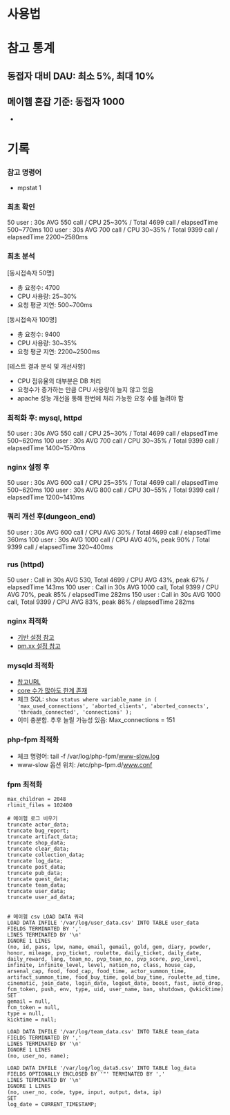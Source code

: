 # 사용법

# 참고 통계
## 동접자 대비 DAU: 최소 5%, 최대 10%
## 메이헴 혼잡 기준: 동접자 1000
- 

# 기록
### 참고 명령어
- mpstat 1

### 최초 확인
50 user : 30s AVG 550 call / CPU 25~30% / Total 4699 call / elapsedTime 500~770ms
100 user : 30s AVG 700 call / CPU 30~35% / Total 9399 call / elapsedTime 2200~2580ms 

### 최초 분석
[동시접속자 50명]
- 총 요청수: 4700 
- CPU 사용량: 25~30%
- 요청 평균 지연: 500~700ms

[동시접속자 100명]
- 총 요청수: 9400 
- CPU 사용량: 30~35%
- 요청 평균 지연: 2200~2500ms

[테스트 결과 분석 및 개선사항]
- CPU 점유율의 대부분은 DB 처리
- 요청수가 증가하는 만큼 CPU 사용량이 늘지 않고 있음
- apache 성능 개선을 통해 한번에 처리 가능한 요청 수를 늘려야 함

### 최적화 후: mysql, httpd
50 user : 30s AVG 550 call / CPU 25~30% / Total 4699 call / elapsedTime 500~620ms
100 user : 30s AVG 700 call / CPU 30~35% / Total 9399 call / elapsedTime 1400~1570ms

### nginx 설정 후
50 user : 30s AVG 600 call / CPU 25~35% / Total 4699 call / elapsedTime 500~620ms
100 user : 30s AVG 800 call / CPU 30~55% / Total 9399 call / elapsedTime 1200~1410ms

### 쿼리 개선 후(dungeon_end)
50 user : 30s AVG 600 call / CPU AVG 30% / Total 4699 call / elapsedTime 360ms
100 user : 30s AVG 1000 call / CPU AVG 40%, peak 90% / Total 9399 call / elapsedTime 320~400ms

### rus (httpd)
50 user : Call in 30s AVG 530, Total 4699 / CPU AVG 43%, peak 67% / elapsedTime 143ms
100 user : Call in 30s AVG 1000 call, Total 9399 / CPU AVG 70%, peak 85% / elapsedTime 282ms
150 user : Call in 30s AVG 1000 call, Total 9399 / CPU AVG 83%, peak 86% / elapsedTime 282ms

### nginx 최적화
- [기반 설정 참고](https://www.burndogfather.com/190)
- [pm.xx 설정 참고](http://blog.naver.com/PostView.nhn?blogId=parkjy76&logNo=30129721591)
### mysqld 최적화
- [참고URL](https://m.blog.naver.com/PostView.nhn?blogId=jevida&logNo=221249096145&proxyReferer=https%3A%2F%2Fwww.google.com%2F)
- [core 수가 많아도 한계 존재](https://dba.stackexchange.com/questions/142416/mysql-to-use-all-cores-20-cores-i-have)
- 체크 SQL: `show status where variable_name in ( 'max_used_connections', 'aborted_clients', 'aborted_connects', 'threads_connected', 'connections' );`
- 이미 충분함. 추후 늘릴 가능성 있음: Max_connections = 151
### php-fpm 최적화
- 체크 명령어: tail -f /var/log/php-fpm/www-slow.log
- www-slow 옵션 위치: /etc/php-fpm.d/www.conf

### fpm 최적화
```
max_children = 2048
rlimit_files = 102400
```




```
# 메이헴 로그 비우기
truncate actor_data;
truncate bug_report;
truncate artifact_data;
truncate shop_data;
truncate clear_data;
truncate collection_data;
truncate log_data;
truncate post_data;
truncate pub_data;
truncate quest_data;
truncate team_data;
truncate user_data;
truncate user_ad_data;


# 메이헴 csv LOAD DATA 쿼리
LOAD DATA INFILE '/var/log/user_data.csv' INTO TABLE user_data
FIELDS TERMINATED BY ','
LINES TERMINATED BY '\n'
IGNORE 1 LINES
(no, id, pass, lpw, name, email, gemail, gold, gem, diary, powder, honor, mileage, pvp_ticket, roulette, daily_ticket, daily_date, daily_reward, lang, team_no, pvp_team_no, pvp_score, pvp_level, infinite, infinite_level, level, nation_no, class, house_cap, arsenal_cap, food, food_cap, food_time, actor_summon_time, artifact_summon_time, food_buy_time, gold_buy_time, roulette_ad_time, cinematic, join_date, login_date, logout_date, boost, fast, auto_drop, fcm_token, push, env, type, uid, user_name, ban, shutdown, @vkicktime)
SET
gemail = null,
fcm_token = null,
type = null,
kicktime = null;

LOAD DATA INFILE '/var/log/team_data.csv' INTO TABLE team_data
FIELDS TERMINATED BY ','
LINES TERMINATED BY '\n'
IGNORE 1 LINES
(no, user_no, name);

LOAD DATA INFILE '/var/log/log_data5.csv' INTO TABLE log_data
FIELDS OPTIONALLY ENCLOSED BY '"' TERMINATED BY ','
LINES TERMINATED BY '\n'
IGNORE 1 LINES
(no, user_no, code, type, input, output, data, ip)
SET
log_date = CURRENT_TIMESTAMP;
```